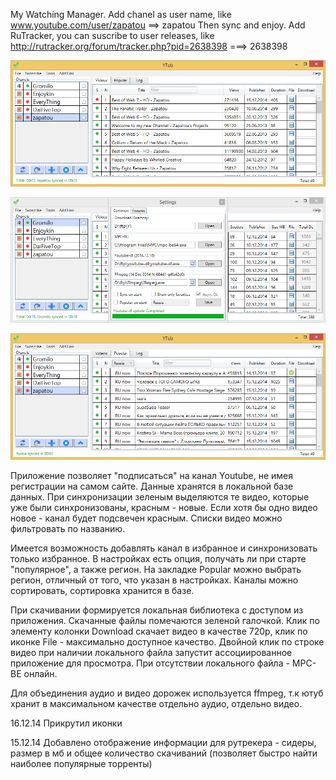 ﻿My Watching Manager.
Add chanel as user name, like www.youtube.com/user/zapatou ==> zapatou
Then sync and enjoy.
Add RuTracker, you can suscribe to user releases, like http://rutracker.org/forum/tracker.php?pid=2638398 ===> 2638398

![Main Window](https://raw.githubusercontent.com/v0vc/Ytub/master/Screens/main.png)

![Settings](https://raw.githubusercontent.com/v0vc/Ytub/master/Screens/settings.png)

![Popular](https://raw.githubusercontent.com/v0vc/Ytub/master/Screens/popular.png)

Приложение позволяет "подписаться" на канал Youtube, не имея регистрации на самом сайте. Данные хранятся в локальной базе данных. 
При синхронизации зеленым выделяются те видео, которые уже были синхронизованы, красным - новые. 
Если хотя бы одно видео новое - канал будет подсвечен красным. Списки видео можно фильтровать по названию.

Имеется возможность добавлять канал в избранное и синхронизовать только избранное.
В настройках есть опция, получать ли при старте "популярное", а также регион. На закладке Popular можно выбрать регион, отличный от того, что указан в настройках.
Каналы можно сортировать, сортировка хранится в базе.

При скачивании формируется локальная библиотека с доступом из приложения. Скачанные файлы помечаются зеленой галочкой. 
Клик по элементу колонки Download скачает видео в качестве 720р, клик по иконке File - максимально доступное качество.
Двойной клик по строке видео при наличии локального файла запустит ассоциированное приложение для просмотра. При отсутствии локального файла - MPC-BE онлайн.

Для объединения аудио и видео дорожек используется ffmpeg, т.к ютуб хранит в максимальном качестве отдельно аудио, отдельно видео.

16.12.14
Прикрутил иконки

15.12.14
Добавлено отображение информации для рутрекера - сидеры, размер в мб и общее количество скачиваний (позволяет быстро найти наиболее популярные торренты)